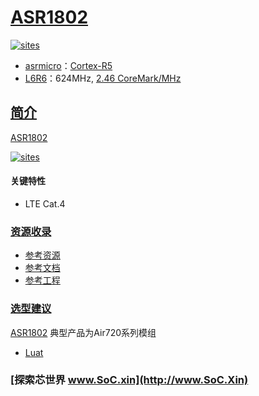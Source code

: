 ﻿# [ASR1802](https://github.com/SoCXin/ASR1802)

[![sites](http://182.61.61.133/link/resources/SoC.png)](http://www.SoC.Xin)

* [asrmicro](http://www.SoC.Xin)：[Cortex-R5](https://github.com/SoCXin/Cortex)
* [L6R6](https://github.com/SoCXin/Level)：624MHz, [2.46 CoreMark/MHz](https://www.eembc.org/coremark/scores.php)

## [简介](https://github.com/SoCXin/ASR1802/wiki)

[ASR1802](https://github.com/SoCXin/ASR1802)

[![sites](docs/ASR1802.png)](https://github.com/SoCXin/ASR1802)

#### 关键特性

* LTE Cat.4


### [资源收录](https://github.com/SoCXin)

* [参考资源](src/)
* [参考文档](docs/)
* [参考工程](project/)

### [选型建议](https://github.com/SoCXin)

[ASR1802](https://github.com/SoCXin/ASR1802) 典型产品为Air720系列模组

* [Luat](https://github.com/openLuat/Luat_4G_ASR_1802)


### [探索芯世界 www.SoC.xin](http://www.SoC.Xin)
